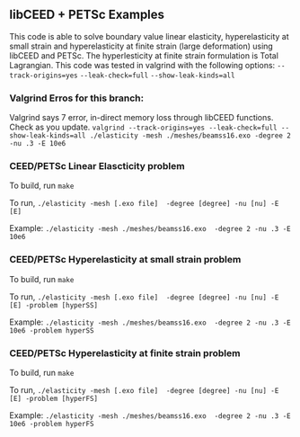 ## libCEED + PETSc Examples
This code is able to solve boundary value linear elasticity, hyperelasticity at small strain and
hyperelasticity at finite strain (large deformation) using libCEED and PETSc. The hyperlesticity
at finite strain formulation is Total Lagrangian. This code was tested in valgrind with the
following options: `--track-origins=yes` `--leak-check=full` `--show-leak-kinds=all`

### Valgrind Erros for this branch:
Valgrind says 7 error, in-direct memory loss through libCEED functions. Check as you update.
`valgrind --track-origins=yes --leak-check=full --show-leak-kinds=all ./elasticity -mesh ./meshes/beamss16.exo -degree 2 -nu .3 -E 10e6`


### CEED/PETSc Linear Elascticity problem

To build, run `make`

To run, `./elasticity -mesh [.exo file]  -degree [degree] -nu [nu] -E [E]`

Example: `./elasticity -mesh ./meshes/beamss16.exo  -degree 2 -nu .3 -E 10e6`

### CEED/PETSc Hyperelasticity at small strain problem

To build, run `make`

To run, `./elasticity -mesh [.exo file]  -degree [degree] -nu [nu] -E [E] -problem [hyperSS]`

Example: `./elasticity -mesh ./meshes/beamss16.exo  -degree 2 -nu .3 -E 10e6 -problem hyperSS`

### CEED/PETSc Hyperelasticity at finite strain problem

To build, run `make`

To run, `./elasticity -mesh [.exo file]  -degree [degree] -nu [nu] -E [E] -problem [hyperFS]`

Example: `./elasticity -mesh ./meshes/beamss16.exo  -degree 2 -nu .3 -E 10e6 -problem hyperFS`
